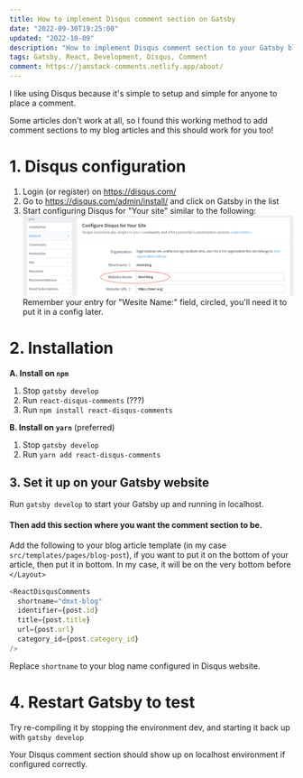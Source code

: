 ```yaml
---
title: How to implement Disqus comment section on Gatsby
date: "2022-09-30T19:25:00"
updated: "2022-10-09"
description: "How to implement Disqus comment section to your Gatsby blog article"
tags: Gatsby, React, Development, Disqus, Comment
comment: https://jamstack-comments.netlify.app/about/
---
```


I like using Disqus because it's simple to setup and simple for anyone to place a comment.

Some articles don't work at all, so I found this working method to add comment sections to my blog articles and this should work for you too!


# 1. Disqus configuration

1. Login (or register) on https://disqus.com/
2. Go to https://disqus.com/admin/install/ and click on Gatsby in the list
3. Start configuring Disqus for "Your site" similar to the following:
![Enter the field: webite name](images/disqus-setting.png)
Remember your entry for "Wesite Name:" field, circled, you'll need it to put it in a config later.

# 2. Installation
**A. Install on `npm`**
1. Stop `gatsby develop`
2. Run `react-disqus-comments` (???)
3. Run `npm install react-disqus-comments`

**B. Install on `yarn`** (preferred)
1. Stop `gatsby develop`
2. Run `yarn add react-disqus-comments`

## 3. Set it up on your Gatsby website

Run `gatsby develop` to start your Gatsby up and running in localhost.

#### Then add this section where you want the comment section to be. 

Add the following to your blog article template (in my case `src/templates/pages/blog-post`), if you want to put it on the bottom of your article, then put it in bottom.  In my case, it will be on the very bottom before `</Layout>`

```javascript
<ReactDisqusComments
  shortname="dmxt-blog"
  identifier={post.id}
  title={post.title}
  url={post.url}
  category_id={post.category_id}
/>
```
Replace `shortname` to your blog name configured in Disqus website.

# 4. Restart Gatsby to test
Try re-compiling it by stopping the environment dev, and starting it back up with 
`gatsby develop`

Your Disqus comment section should show up on localhost environment if configured correctly.
